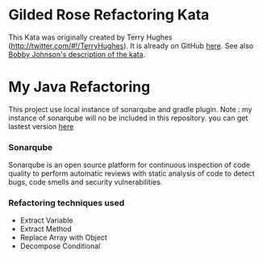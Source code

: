 # Gilded Rose Refactoring Kata

This Kata was originally created by Terry Hughes (http://twitter.com/#!/TerryHughes). 
It is already on GitHub [here](https://github.com/NotMyself/GildedRose). 
See also [Bobby Johnson's description of the kata](http://iamnotmyself.com/2011/02/13/refactor-this-the-gilded-rose-kata/).

# My Java Refactoring
This project use local instance of sonarqube and gradle plugin. 
Note : my instance of sonarqube will no be included in this repository.
you can get  lastest version  [here](https://www.sonarqube.org/downloads/)

### Sonarqube
Sonarqube is an open source platform for continuous inspection of code quality to perform automatic reviews with static analysis of code to detect bugs, code smells and security vulnerabilities.

### Refactoring techniques used

- Extract Variable 
- Extract Method
- Replace Array with Object
- Decompose Conditional
